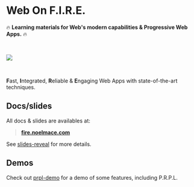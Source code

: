 # Web On F.I.R.E.

:fire: **Learning materials for Web's modern capabilities & Progressive Web Apps.** :fire:

<br>

![](https://media.giphy.com/media/SpZEbPjQTTKZa/giphy.gif)

<br>

**F**ast, **I**ntegrated, **R**eliable & **E**ngaging Web Apps with state-of-the-art techniques.

## Docs/slides

All docs & slides are availables at:

> **[fire.noelmace.com](http://fire.noelmace.com)**

See [slides-reveal](https://github.com/noelmace/wof-reveal) for more details.

## Demos

Check out [prpl-demo](https://github.com/noelmace/prpl-demo) for a demo of some features, including P.R.P.L.
